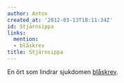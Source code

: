 ```yaml
---
author: Anton
created_at: '2012-03-13T18:11:34Z'
id: Stjärnsippa
links:
  mention:
  - blåskrev
title: Stjärnsippa
---
```


En ört som lindrar sjukdomen [blåskrev].

  [blåskrev]: blåskrev
